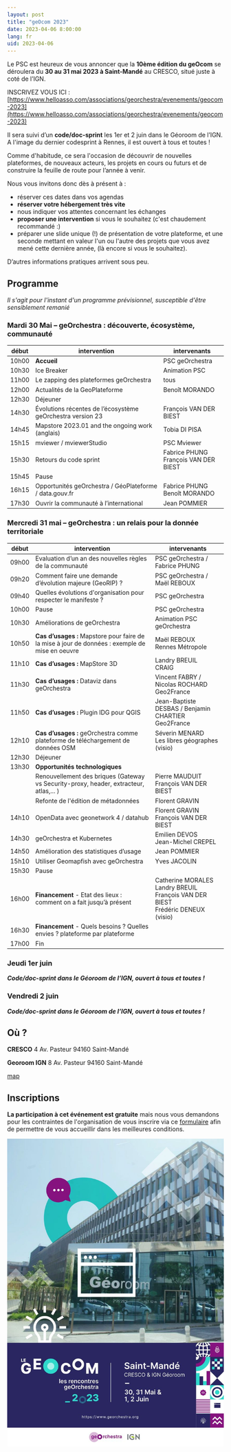 ```yaml
---
layout: post
title: "geOcom 2023"
date: 2023-04-06 8:00:00
lang: fr
uid: 2023-04-06
---
```


Le PSC est heureux de vous annoncer que la **10ème édition du geOcom** se déroulera du **30 au 31 mai 2023 à Saint-Mandé** au CRESCO, situé juste à coté de l’IGN.

INSCRIVEZ VOUS ICI :  [https://www.helloasso.com/associations/georchestra/evenements/geocom-2023](https://www.helloasso.com/associations/georchestra/evenements/geocom-2023)

Il sera suivi d’un **code/doc-sprint** les 1er et 2 juin dans le Géoroom de l’IGN. 
A l'image du dernier codesprint à Rennes, il est ouvert à tous et toutes !

Comme d'habitude, ce sera l'occasion de découvrir de nouvelles plateformes, de nouveaux acteurs, les projets en cours ou futurs et de construire la feuille de route pour l’année à venir. 

Nous vous invitons donc dès à présent à :

 * réserver ces dates dans vos agendas
 * **réserver votre hébergement très vite**
 * nous indiquer vos attentes concernant les échanges
 * **proposer une intervention** si vous le souhaitez (c'est chaudement recommandé :)
 * préparer une slide unique (!) de présentation de votre plateforme, et une seconde mettant en valeur l'un ou l'autre des projets que vous avez mené cette dernière année, (là encore si vous le souhaitez).


D’autres informations pratiques arrivent sous peu.

<!--more-->

## Programme
*Il s'agit pour l'instant d'un programme prévisionnel, susceptible d'être sensiblement remanié*

### Mardi 30 Mai – geOrchestra : découverte, écosystème, communauté

| début |  intervention | intervenants |
|-------|---------------|--------------|
| 10h00 | **Accueil**   | PSC geOrchestra |
| 10h30 | Ice Breaker   | Animation PSC | 
| 11h00 | Le zapping des plateformes geOrchestra | tous |
| 12h00 | Actualités de la GeoPlateforme |  Benoît MORANDO |
| 12h30 | Déjeuner |                |
| 14h30 | Évolutions récentes de l’écosystème geOrchestra version 23 | François VAN DER BIEST |
| 14h45 | Mapstore 2023.01 and the ongoing work (anglais) | Tobia DI PISA |
| 15h15 | mviewer / mviewerStudio | PSC Mviewer |
| 15h30 | Retours du code sprint | Fabrice PHUNG <br /> François VAN DER BIEST |
| 15h45 | Pause |                |
| 16h15 | Opportunités geOrchestra / GéoPlateforme / data.gouv.fr | Fabrice PHUNG <br /> Benoît MORANDO <!--<br /> Estelle MAUDET --> |
| 17h30 | Ouvrir la communauté à l’international | Jean POMMIER |

### Mercredi 31 mai – geOrchestra : un relais pour la donnée territoriale

| début |  intervention | intervenants |
|-------|---------------|--------------|
| 09h00  | Evaluation d’un an des nouvelles règles de la communauté   | PSC geOrchestra / Fabrice PHUNG|
| 09h20 | Comment faire une demande d’évolution majeure (GeoRIP) ?   | PSC geOrchestra / Maël REBOUX |
| 09h40 | Quelles évolutions d'organisation pour respecter le manifeste ?   | PSC geOrchestra |
| 10h00 | Pause | PSC geOrchestra |
| 10h30 | Améliorations de geOrchestra | Animation PSC geOrchestra |
| 10h50 | **Cas d’usages :** Mapstore pour faire de la mise à jour de données : exemple de mise en oeuvre |  Maël REBOUX<br /> Rennes Métropole  |
| 11h10 | **Cas d’usages :** MapStore 3D |  Landry BREUIL<br /> CRAIG  |
| 11h30 | **Cas d’usages :** Dataviz dans geOrchestra |  Vincent FABRY / Nicolas ROCHARD<br /> Geo2France |
| 11h50 | **Cas d’usages :** Plugin IDG pour QGIS | Jean-Baptiste DESBAS / Benjamin CHARTIER<br /> Geo2France |
| 12h10 | **Cas d’usages :** geOrchestra comme plateforme de téléchargement de données OSM |  Séverin MENARD <br /> Les libres géographes <br /> (visio)  |
| 12h30 | Déjeuner |    |
| 13h30 | **Opportunités technologiques** |    |
|       | Renouvellement des briques (Gateway vs Security-proxy, header, extracteur, atlas,... ) |Pierre MAUDUIT <br /> François VAN DER BIEST|
|       | Refonte de l'édition de métadonnées | Florent GRAVIN |
| 14h10 | OpenData avec geonetwork 4 / datahub | Florent GRAVIN <br /> François VAN DER BIEST |
| 14h30 | geOrchestra et Kubernetes | Emilien DEVOS <br />Jean-Michel CREPEL |
| 14h50 | Amélioration des statistiques d’usage |Jean POMMIER <!--<br /> Stéphane RITZENTHALER--> |
| 15h10 | Utiliser Geomapfish avec geOrchestra | Yves JACOLIN |
| 15h30 | Pause |    |
| 16h00 | **Financement** - Etat des lieux : comment on a fait jusqu’à présent | Catherine MORALES <br /> Landry BREUIL <br /> François VAN DER BIEST <br /> Frédéric DENEUX (visio) |
| 16h30 | **Financement** - Quels besoins ? Quelles envies ? plateforme par plateforme |    |
| 17h00 | Fin |    |


### Jeudi 1er juin 
***Code/doc-sprint dans le Géoroom de l’IGN, ouvert à tous et toutes !***

### Vendredi 2 juin 
***Code/doc-sprint dans le Géoroom de l’IGN, ouvert à tous et toutes !***


## Où ?

**CRESCO**
4 Av. Pasteur
94160 Saint-Mandé

**Georoom IGN**
8 Av. Pasteur
94160 Saint-Mandé

[map](https://www.openstreetmap.org/#map=18/48.84495/2.42420)


## Inscriptions

**La participation à cet événement est gratuite** mais nous vous demandons pour les contraintes de l'organisation de  vous inscrire via ce [formulaire](https://www.helloasso.com/associations/georchestra/evenements/geocom-2023) afin de permettre de vous accueillir dans les meilleures conditions.


![Affiche geOcom 2023](/public/geocom2023/geocom2023_affiche_small.jpg)
